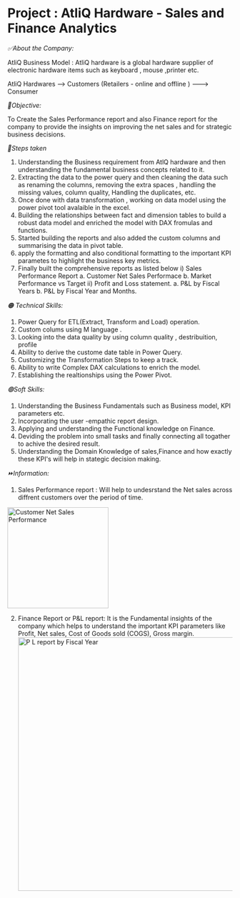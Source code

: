 # Project : AtliQ Hardware - Sales and Finance Analytics

*✅About the Company:*

AtliQ Business Model : AtliQ hardware is a global hardware supplier of electronic hardware items such as keyboard , mouse ,printer etc.

AtliQ Hardwares --> Customers (Retailers - online and offline ) ---> Consumer


*🌱Objective:*


To Create the Sales Performance report and also Finance report for the company to provide the insights on improving the net sales and for strategic business decisions.





*💠Steps taken*
1. Understanding the Business requirement from AtlQ hardware and then understanding the fundamental business concepts related to it.
2. Extracting the data to the power query and then cleaning the data such as renaming the columns, removing the extra spaces , handling the missing values, column quality,
Handling the duplicates, etc.
3. Once done with data transformation , working on data model using the power pivot tool avalaible in the excel.
4. Building the relationships between fact and dimension tables to build a robust data model and enriched the model with DAX fromulas and functions.
5. Started building the reports and also added the custom columns and summarising the data in pivot table.
6. apply the formatting and also conditional formatting to the important KPI parametes to highlight the business key metrics.
7. Finally built the comprehensive reports as listed below
   i) Sales Performance Report
   a. Customer Net Sales Performace
   b. Market Performance vs Target
   ii) Profit and Loss statement.
   a. P&L by Fiscal Years
   b. P&L by Fiscal Year and Months.

*🟠 Technical Skills:*
1. Power Query for ETL(Extract, Transform and Load) operation.
2. Custom colums using M language .
3. Looking into the data quality by using column quality , destribuition, profile
4. Ability to derive the custome date table in Power Query.
5. Customizing the Transformation Steps to keep a track.
6. Ability to write Complex DAX calculations to enrich the model.
7. Establishing the realtionships using the Power Pivot.


*🟢Soft Skills:*
1. Understanding the Business Fundamentals such as Business model, KPI parameters etc.
2. Incorporating the user -empathic report design.
3. Applying and understanding the Functional knowledge on Finance.
4. Deviding the problem into small tasks and finally connecting all togather to achive the desired result.
5. Understanding the Domain Knowledge of sales,Finance and how exactly these KPI's will help in stategic decision making.

*⏩Information:*

1. Sales Performance report : Will help to undesrstand the Net sales across diffrent customers over the period of time.
<img width="226" alt="Customer Net Sales Performance" src="https://github.com/hgvinayak/Advanced-Excel-Sales-and-Finance_Analytics/assets/144557548/77d9bccb-f1c4-470b-afce-64d0c82c47b6">

  2. Finance Report or P&L report: It is the Fundamental insights of the company which helps to understand the important KPI parameters like Profit, Net sales,
				Cost of Goods sold (COGS), Gross margin.
    <img width="568" alt="P L report by Fiscal Year" src="https://github.com/hgvinayak/Advanced-Excel-Sales-and-Finance_Analytics/assets/144557548/28ab84df-3469-474a-a2c8-11cd78487147">

